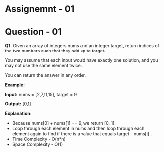 # **Assignemnt - 01**
# Question - 01

**Q1.** Given an array of integers nums and an integer target, return indices of the two numbers such that they add up to target.

You may assume that each input would have exactly one solution, and you may not use the same element twice.

You can return the answer in any order.

**Example:**

**Input:** nums = [2,7,11,15], target = 9

**Output:** [0,1]

**Explanation:** 
- Because nums[0] + nums[1] == 9, we return [0, 1].
- Loop through each element in nums and then loop through each element again to find if there is a value that equals target - nums[i] .
- Time Complexity - O(n*n)
- Space Complexity - O(1) 
